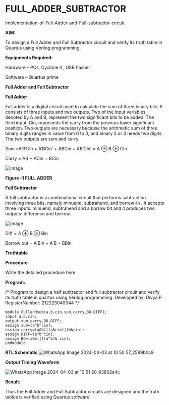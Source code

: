 # FULL_ADDER_SUBTRACTOR

Implementation-of-Full-Adder-and-Full-subtractor-circuit

**AIM:**

To design a Full Adder and Full Subtractor circuit and verify its truth table in Quartus using Verilog programming.

**Equipments Required:**

Hardware – PCs, Cyclone II , USB flasher

Software – Quartus prime

**Full Adder and Full Subtractor**

**Full Adder**

Full adder is a digital circuit used to calculate the sum of three binary bits. It consists of three inputs and two outputs. Two of the input variables, denoted by A and B, represent the two significant bits to be added. The third input, Cin, represents the carry from the previous lower significant position. Two outputs are necessary because the arithmetic sum of three binary digits ranges in value from 0 to 3, and binary 2 or 3 needs two digits. The two outputs are sum and carry.

Sum =A’B’Cin + A’BCin’ + ABCin + AB’Cin’ = A ⊕ B ⊕ Cin 

Carry = AB + ACin + BCin

![image](https://github.com/naavaneetha/FULL_ADDER_SUBTRACTOR/assets/154305477/0f30ba51-5ffb-4198-845f-18e054f675e7)

**Figure -1 FULL ADDER**

**Full Subtractor**

A full subtractor is a combinational circuit that performs subtraction involving three bits, namely minuend, subtrahend, and borrow-in . It accepts three inputs: minuend, subtrahend and a borrow bit and it produces two outputs: difference and borrow.

![image](https://github.com/naavaneetha/FULL_ADDER_SUBTRACTOR/assets/154305477/02b24f51-ab51-4304-9ad6-7b81ffc1ead5)

Diff = A ⊕ B ⊕ Bin 

Borrow out = A'Bin + A'B + BBin

**Truthtable**

**Procedure**

Write the detailed procedure here

**Program:**

/* Program to design a half subtractor and full subtractor circuit and verify its truth table in quartus using Verilog programming.
Developed by: Divya P RegisterNumber: 212223040044
*/
```
module Fulladdsub(a,b,cin,sum,carry,BO,DIFF);
input a,b,cin;
output sum,carry,BO,DIFF;
assign sum=(a^b^cin);
assign carry=(a&b)|(a&cin)|(b&cin);
assign DIFF=(a^b^cin);
assign BO=(a&b)|((a^b)& cin);
endmodule

```
**RTL Schematic**
![WhatsApp Image 2024-04-03 at 10 50 57_2589b0c9](https://github.com/DivyaP0110/FULL_ADDER_SUBTRACTOR/assets/144870891/1fa80427-1d17-4485-bef1-d1f93ad763f6)


**Output Timing Waveform**

![WhatsApp Image 2024-04-03 at 10 51 20_93802a4c](https://github.com/DivyaP0110/FULL_ADDER_SUBTRACTOR/assets/144870891/928af52f-77b8-45a6-96af-71d3b699e8fc)

**Result:**

Thus the Full Adder and Full Subtractor circuits are designed and the truth tables is verified using Quartus software.



